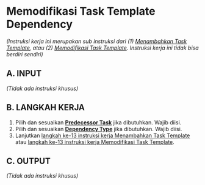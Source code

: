 # Memodifikasi Task Template Dependency

*(Instruksi kerja ini merupakan sub instruksi dari (1) [Menambahkan Task Template](./menambah-task-template.md), atau (2) [Memodifikasi Task Template](./memodifikasi-task-template.md). Instruksi kerja ini tidak bisa berdiri sendiri)*

## A. INPUT

*(Tidak ada instruksi khusus)*

## B. LANGKAH KERJA

1. Pilih dan sesuaikan **[Predecessor Task](./penjelasan.md#field-predecessor-task-id)** jika dibutuhkan. Wajib diisi.
2. Pilih dan sesuaikan **[Dependency Type](./penjelasan.md#field-dependency-Type)** jika dibutuhkan. Wajib diisi.
3. Lanjutkan [langkah ke-13 instruksi kerja Menambahkan Task Template](./menambah-task-template.md) atau [langkah ke-13 instruksi kerja Memodifikasi Task Template](./memodifikasi-task-template.md).

## C. OUTPUT

*(Tidak ada instruksi khusus)*
